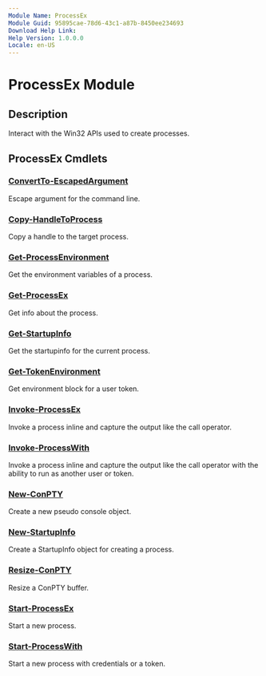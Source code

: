 ```yaml
---
Module Name: ProcessEx
Module Guid: 95895cae-78d6-43c1-a87b-8450ee234693
Download Help Link: 
Help Version: 1.0.0.0
Locale: en-US
---
```


# ProcessEx Module
## Description
Interact with the Win32 APIs used to create processes.

## ProcessEx Cmdlets
### [ConvertTo-EscapedArgument](ConvertTo-EscapedArgument.md)
Escape argument for the command line.

### [Copy-HandleToProcess](Copy-HandleToProcess.md)
Copy a handle to the target process.

### [Get-ProcessEnvironment](Get-ProcessEnvironment.md)
Get the environment variables of a process.

### [Get-ProcessEx](Get-ProcessEx.md)
Get info about the process.

### [Get-StartupInfo](Get-StartupInfo.md)
Get the startupinfo for the current process.

### [Get-TokenEnvironment](Get-TokenEnvironment.md)
Get environment block for a user token.

### [Invoke-ProcessEx](Invoke-ProcessEx.md)
Invoke a process inline and capture the output like the call operator.

### [Invoke-ProcessWith](Invoke-ProcessWith.md)
Invoke a process inline and capture the output like the call operator with the ability to run as another user or token.

### [New-ConPTY](New-ConPTY.md)
Create a new pseudo console object.

### [New-StartupInfo](New-StartupInfo.md)
Create a StartupInfo object for creating a process.

### [Resize-ConPTY](Resize-ConPTY.md)
Resize a ConPTY buffer.

### [Start-ProcessEx](Start-ProcessEx.md)
Start a new process.

### [Start-ProcessWith](Start-ProcessWith.md)
Start a new process with credentials or a token.

